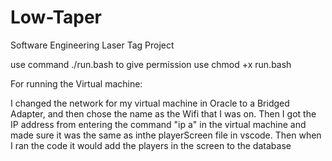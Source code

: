 # Low-Taper
Software Engineering Laser Tag Project

use command ./run.bash
to give permission use chmod +x run.bash



For running the Virtual machine:

I changed the network for my virtual machine in Oracle to a Bridged Adapter, and then chose the name as the Wifi that I was on. Then I got the IP address from entering the command "ip a" in the virtual machine and made sure it was the same as inthe playerScreen file in vscode. Then when I ran the code it would add the players in the screen to the database
